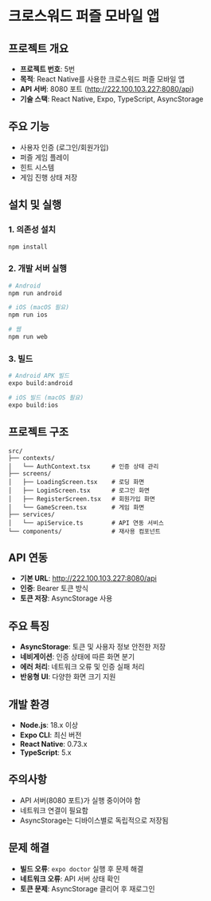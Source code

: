 # 크로스워드 퍼즐 모바일 앱

## 프로젝트 개요
- **프로젝트 번호**: 5번
- **목적**: React Native를 사용한 크로스워드 퍼즐 모바일 앱
- **API 서버**: 8080 포트 (http://222.100.103.227:8080/api)
- **기술 스택**: React Native, Expo, TypeScript, AsyncStorage

## 주요 기능
- 사용자 인증 (로그인/회원가입)
- 퍼즐 게임 플레이
- 힌트 시스템
- 게임 진행 상태 저장

## 설치 및 실행

### 1. 의존성 설치
```bash
npm install
```

### 2. 개발 서버 실행
```bash
# Android
npm run android

# iOS (macOS 필요)
npm run ios

# 웹
npm run web
```

### 3. 빌드
```bash
# Android APK 빌드
expo build:android

# iOS 빌드 (macOS 필요)
expo build:ios
```

## 프로젝트 구조
```
src/
├── contexts/
│   └── AuthContext.tsx      # 인증 상태 관리
├── screens/
│   ├── LoadingScreen.tsx    # 로딩 화면
│   ├── LoginScreen.tsx      # 로그인 화면
│   ├── RegisterScreen.tsx   # 회원가입 화면
│   └── GameScreen.tsx       # 게임 화면
├── services/
│   └── apiService.ts        # API 연동 서비스
└── components/              # 재사용 컴포넌트
```

## API 연동
- **기본 URL**: http://222.100.103.227:8080/api
- **인증**: Bearer 토큰 방식
- **토큰 저장**: AsyncStorage 사용

## 주요 특징
- **AsyncStorage**: 토큰 및 사용자 정보 안전한 저장
- **네비게이션**: 인증 상태에 따른 화면 분기
- **에러 처리**: 네트워크 오류 및 인증 실패 처리
- **반응형 UI**: 다양한 화면 크기 지원

## 개발 환경
- **Node.js**: 18.x 이상
- **Expo CLI**: 최신 버전
- **React Native**: 0.73.x
- **TypeScript**: 5.x

## 주의사항
- API 서버(8080 포트)가 실행 중이어야 함
- 네트워크 연결이 필요함
- AsyncStorage는 디바이스별로 독립적으로 저장됨

## 문제 해결
- **빌드 오류**: `expo doctor` 실행 후 문제 해결
- **네트워크 오류**: API 서버 상태 확인
- **토큰 문제**: AsyncStorage 클리어 후 재로그인



